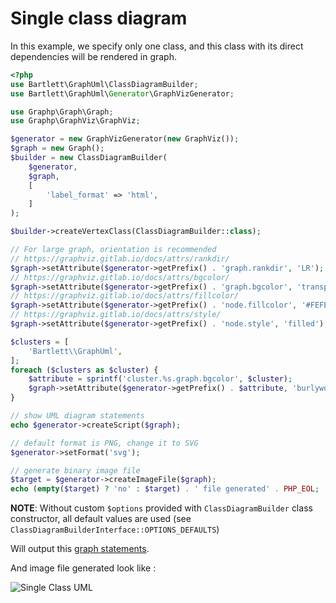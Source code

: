 <!-- markdownlint-disable MD013 -->
# Single class diagram

In this example, we specify only one class, and this class with its direct dependencies will be rendered in graph.

```php
<?php
use Bartlett\GraphUml\ClassDiagramBuilder;
use Bartlett\GraphUml\Generator\GraphVizGenerator;

use Graphp\Graph\Graph;
use Graphp\GraphViz\GraphViz;

$generator = new GraphVizGenerator(new GraphViz());
$graph = new Graph();
$builder = new ClassDiagramBuilder(
    $generator,
    $graph,
    [
        'label_format' => 'html',
    ]
);

$builder->createVertexClass(ClassDiagramBuilder::class);

// For large graph, orientation is recommended
// https://graphviz.gitlab.io/docs/attrs/rankdir/
$graph->setAttribute($generator->getPrefix() . 'graph.rankdir', 'LR');
// https://graphviz.gitlab.io/docs/attrs/bgcolor/
$graph->setAttribute($generator->getPrefix() . 'graph.bgcolor', 'transparent');
// https://graphviz.gitlab.io/docs/attrs/fillcolor/
$graph->setAttribute($generator->getPrefix() . 'node.fillcolor', '#FEFECE');
// https://graphviz.gitlab.io/docs/attrs/style/
$graph->setAttribute($generator->getPrefix() . 'node.style', 'filled');

$clusters = [
    'Bartlett\\GraphUml',
];
foreach ($clusters as $cluster) {
    $attribute = sprintf('cluster.%s.graph.bgcolor', $cluster);
    $graph->setAttribute($generator->getPrefix() . $attribute, 'burlywood3');
}

// show UML diagram statements
echo $generator->createScript($graph);

// default format is PNG, change it to SVG
$generator->setFormat('svg');

// generate binary image file
$target = $generator->createImageFile($graph);
echo (empty($target) ? 'no' : $target) . ' file generated' . PHP_EOL;
```

**NOTE**: Without custom `$options` provided with `ClassDiagramBuilder` class constructor,
all default values are used (see `ClassDiagramBuilderInterface::OPTIONS_DEFAULTS`)

Will output this [graph statements](./single_class.html.gv).

And image file generated look like :

![Single Class UML](./single_class.graphviz.svg)
